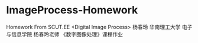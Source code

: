 # ImageProcess-Homework
Homework From SCUT.EE &lt;Digital Image Process> 杨春玲
华南理工大学 电子与信息学院 杨春玲老师 《数字图像处理》课程作业
